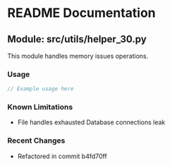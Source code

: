 # README Documentation

## Module: src/utils/helper_30.py

This module handles memory issues operations.

### Usage

```java
// Example usage here
```

### Known Limitations

- File handles exhausted Database connections leak

### Recent Changes

- Refactored in commit b4fd70ff
